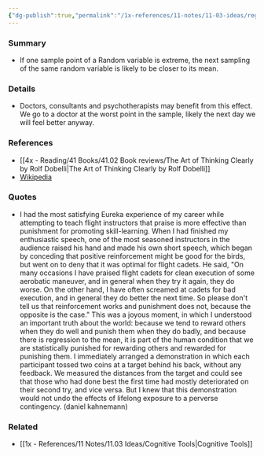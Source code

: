 ```yaml
---
{"dg-publish":true,"permalink":"/1x-references/11-notes/11-03-ideas/regression-to-the-mean/","title":"Regression to the mean"}
---
```



### Summary
- If one sample point of a Random variable is extreme, the next sampling of the same random variable is likely to be closer to its mean.

### Details
- Doctors, consultants and psychotherapists may benefit from this effect. We go to a doctor at the worst point in the sample, likely the next day we will feel better anyway.

### References
- [[4x - Reading/41 Books/41.02 Book reviews/The Art of Thinking Clearly by Rolf Dobelli\|The Art of Thinking Clearly by Rolf Dobelli]]
- [Wikipedia](https://en.wikipedia.org/wiki/Regression_toward_the_mean)

### Quotes
- I had the most satisfying Eureka experience of my career while attempting to teach flight instructors that praise is more effective than punishment for promoting skill-learning. When I had finished my enthusiastic speech, one of the most seasoned instructors in the audience raised his hand and made his own short speech, which began by conceding that positive reinforcement might be good for the birds, but went on to deny that it was optimal for flight cadets. He said, "On many occasions I have praised flight cadets for clean execution of some aerobatic maneuver, and in general when they try it again, they do worse. On the other hand, I have often screamed at cadets for bad execution, and in general they do better the next time. So please don't tell us that reinforcement works and punishment does not, because the opposite is the case." This was a joyous moment, in which I understood an important truth about the world: because we tend to reward others when they do well and punish them when they do badly, and because there is regression to the mean, it is part of the human condition that we are statistically punished for rewarding others and rewarded for punishing them. I immediately arranged a demonstration in which each participant tossed two coins at a target behind his back, without any feedback. We measured the distances from the target and could see that those who had done best the first time had mostly deteriorated on their second try, and vice versa. But I knew that this demonstration would not undo the effects of lifelong exposure to a perverse contingency. (daniel kahnemann)

### Related
- [[1x - References/11 Notes/11.03 Ideas/Cognitive Tools\|Cognitive Tools]]
